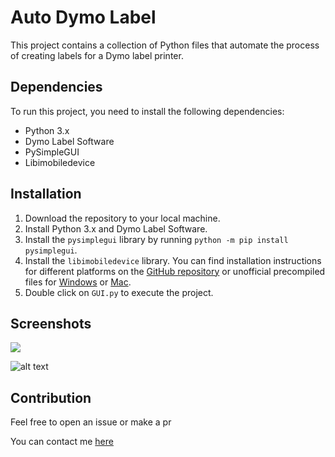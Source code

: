 # Auto Dymo Label

This project contains a collection of Python files that automate the process of creating labels for a Dymo label printer.


## Dependencies

To run this project, you need to install the following dependencies:

- Python 3.x
- Dymo Label Software
- PySimpleGUI
- Libimobiledevice
  
## Installation

1. Download the repository to your local machine.
2. Install Python 3.x and Dymo Label Software.
3. Install the `pysimplegui` library by running `python -m pip install pysimplegui`.
4. Install the `libimobiledevice` library. You can find installation instructions for different platforms on the [GitHub repository](https://github.com/libimobiledevice/libimobiledevice) or unofficial precompiled files for  [Windows](https://github.com/L1ghtmann/libimobiledevice) or [Mac](https://gist.github.com/nikias/84c79469a1d0f16ff95250f0d51858c3).
5. Double click on `GUI.py` to execute the project.

## Screenshots


![](https://github.com/iwannet/Auto-Dymo-Label/blob/main/App.png?raw=true)

![alt text](https://github.com/iwannet/Auto-Dymo-Label/blob/main/Overview.png?raw=true)


## Contribution

Feel free to open an issue or make a pr

You can contact me [here](https://www.iwannet.cc/#contact)